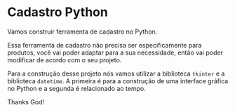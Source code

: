 # Cadastro Python

Vamos construir ferramenta de cadastro no Python.

Essa ferramenta de cadastro não precisa ser especificamente
para produtos, você vai poder adaptar para a sua necessidade,
então vai poder modificar de acordo com o seu projeto.

Para a construção desse projeto nós vamos utilizar a 
biblioteca ``tkinter`` e a biblioteca ``datetime``. 
A primeira é para a construção de uma interface gráfica
no Python e a segunda é relacionado ao tempo.

Thanks God!